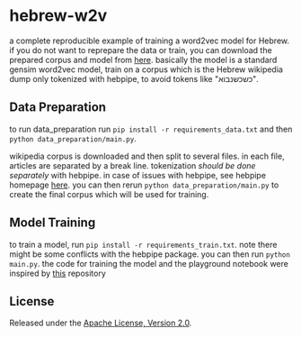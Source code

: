 # hebrew-w2v
a complete reproducible example of training a word2vec model for Hebrew. if you do not want to reprepare the data or train,
you can download the prepared corpus and model from [here](https://drive.google.com/drive/folders/1RDj6Gaa5t4jtd-VtsAqyZWyk6e7o2Xux?usp=sharing).
basically the model is a standard gensim word2vec model, train on a corpus which is the Hebrew wikipedia dump only tokenized with hebpipe, to avoid tokens like "כשכשנבוא".

## Data Preparation
to run data_preparation run `pip install -r requirements_data.txt` and then `python data_preparation/main.py`. 

wikipedia corpus is downloaded and then split to several files. in each file, articles are separated by a break line.
tokenization *should be done separately* with hebpipe. 
in case of issues with hebpipe, see hebpipe homepage [here](https://github.com/amir-zeldes/HebPipe).
you can then rerun `python data_preparation/main.py` to create the final corpus which will be used for training.

## Model Training
to train a model, run `pip install -r requirements_train.txt`. note there might be some conflicts with the hebpipe package.
you can then run `python main.py`. the code for training the model and the playground notebook were inspired by 
[this](https://github.com/liorshk/wordembedding-hebrew/blob/master/word2vec.py) repository 


## License
Released under the [Apache License, Version 2.0](https://www.apache.org/licenses/LICENSE-2.0).
